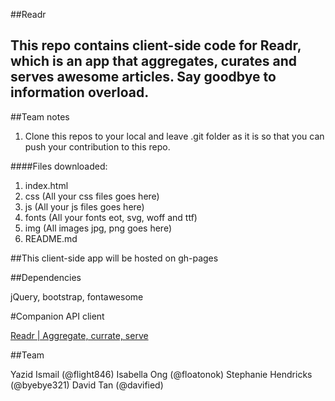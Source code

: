 ##Readr

This repo contains client-side code for Readr, which is an app that aggregates, curates and serves awesome articles. Say goodbye to information overload.
----

##Team notes

1. Clone this repos to your local and leave .git folder as it is so that you can push your contribution to this repo.

####Files downloaded:
1. index.html
2. css (All your css files goes here)
3. js (All your js files goes here)
4. fonts (All your fonts eot, svg, woff and ttf)
5. img (All images jpg, png goes here)
6. README.md

##This client-side app will be hosted on gh-pages

##Dependencies

jQuery, bootstrap, fontawesome

#Companion API client

[Readr | Aggregate, currate, serve](https://flight846.github.io/readr-client/)

##Team

Yazid Ismail (@flight846)
Isabella Ong (@floatonok)
Stephanie Hendricks (@byebye321)
David Tan (@davified)